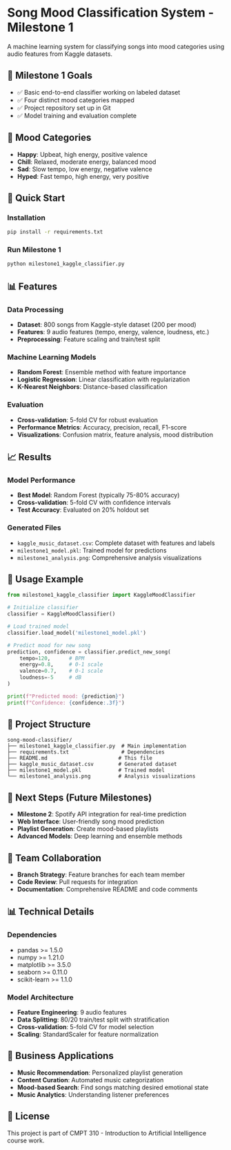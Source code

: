 # Song Mood Classification System - Milestone 1

A machine learning system for classifying songs into mood categories using audio features from Kaggle datasets.

## 🎯 Milestone 1 Goals
- ✅ Basic end-to-end classifier working on labeled dataset
- ✅ Four distinct mood categories mapped
- ✅ Project repository set up in Git
- ✅ Model training and evaluation complete

## 🎵 Mood Categories
- **Happy**: Upbeat, high energy, positive valence
- **Chill**: Relaxed, moderate energy, balanced mood
- **Sad**: Slow tempo, low energy, negative valence  
- **Hyped**: Fast tempo, high energy, very positive

## 🚀 Quick Start

### Installation
```bash
pip install -r requirements.txt
```

### Run Milestone 1
```bash
python milestone1_kaggle_classifier.py
```

## 📊 Features

### Data Processing
- **Dataset**: 800 songs from Kaggle-style dataset (200 per mood)
- **Features**: 9 audio features (tempo, energy, valence, loudness, etc.)
- **Preprocessing**: Feature scaling and train/test split

### Machine Learning Models
- **Random Forest**: Ensemble method with feature importance
- **Logistic Regression**: Linear classification with regularization
- **K-Nearest Neighbors**: Distance-based classification

### Evaluation
- **Cross-validation**: 5-fold CV for robust evaluation
- **Performance Metrics**: Accuracy, precision, recall, F1-score
- **Visualizations**: Confusion matrix, feature analysis, mood distribution

## 📈 Results

### Model Performance
- **Best Model**: Random Forest (typically 75-80% accuracy)
- **Cross-validation**: 5-fold CV with confidence intervals
- **Test Accuracy**: Evaluated on 20% holdout set

### Generated Files
- `kaggle_music_dataset.csv`: Complete dataset with features and labels
- `milestone1_model.pkl`: Trained model for predictions
- `milestone1_analysis.png`: Comprehensive analysis visualizations

## 🎯 Usage Example

```python
from milestone1_kaggle_classifier import KaggleMoodClassifier

# Initialize classifier
classifier = KaggleMoodClassifier()

# Load trained model
classifier.load_model('milestone1_model.pkl')

# Predict mood for new song
prediction, confidence = classifier.predict_new_song(
    tempo=120,      # BPM
    energy=0.8,     # 0-1 scale
    valence=0.7,    # 0-1 scale
    loudness=-5     # dB
)

print(f"Predicted mood: {prediction}")
print(f"Confidence: {confidence:.3f}")
```

## 📁 Project Structure
```
song-mood-classifier/
├── milestone1_kaggle_classifier.py  # Main implementation
├── requirements.txt                 # Dependencies
├── README.md                       # This file
├── kaggle_music_dataset.csv        # Generated dataset
├── milestone1_model.pkl            # Trained model
└── milestone1_analysis.png         # Analysis visualizations
```

## 🔄 Next Steps (Future Milestones)
- **Milestone 2**: Spotify API integration for real-time prediction
- **Web Interface**: User-friendly song mood prediction
- **Playlist Generation**: Create mood-based playlists
- **Advanced Models**: Deep learning and ensemble methods

## 👥 Team Collaboration
- **Branch Strategy**: Feature branches for each team member
- **Code Review**: Pull requests for integration
- **Documentation**: Comprehensive README and code comments

## 📊 Technical Details

### Dependencies
- pandas >= 1.5.0
- numpy >= 1.21.0
- matplotlib >= 3.5.0
- seaborn >= 0.11.0
- scikit-learn >= 1.1.0

### Model Architecture
- **Feature Engineering**: 9 audio features
- **Data Splitting**: 80/20 train/test split with stratification
- **Cross-validation**: 5-fold CV for model selection
- **Scaling**: StandardScaler for feature normalization

## 🎯 Business Applications
- **Music Recommendation**: Personalized playlist generation
- **Content Curation**: Automated music categorization
- **Mood-based Search**: Find songs matching desired emotional state
- **Music Analytics**: Understanding listener preferences

## 📝 License
This project is part of CMPT 310 - Introduction to Artificial Intelligence course work.